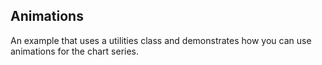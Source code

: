 ## Animations
An example that uses a utilities class and demonstrates how you can use animations for the chart series.

[//]: <keywords: lineseries, areaseries, pieseries, barseries, rangeseries, ohlcseries, chartanimationutilities, cartesiananimation, dropwithdelay, stackedareas, stackedbars, chartutilities>